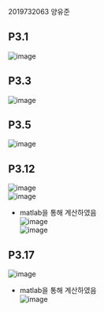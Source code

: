 2019732063 양유준  
## P3.1  
![image](https://github.com/yangdbwns/yangdbwns/assets/144778171/63b737ad-b972-4ad7-b038-69041e2f83cd)  
  
## P3.3  
![image](https://github.com/yangdbwns/yangdbwns/assets/144778171/b113a3af-827b-4a32-8258-dd575387d395)  
  
## P3.5
![image](https://github.com/yangdbwns/yangdbwns/assets/144778171/8d47fe94-5aae-40d0-b864-870e145f6a10)  

## P3.12  
![image](https://github.com/yangdbwns/yangdbwns/assets/144778171/660c660c-50d8-4c8e-89a4-5ee90d10e28a)  
![image](https://github.com/yangdbwns/yangdbwns/assets/144778171/37788438-553b-4d6b-a88e-6eae4f0918fc)  
* matlab을 통해 계산하였음  
![image](https://github.com/yangdbwns/yangdbwns/assets/144778171/eb02c68b-0116-493f-8f72-6033ed471a45)  
![image](https://github.com/yangdbwns/yangdbwns/assets/144778171/2a3e8c0d-57d1-4f84-bc52-a0f807b1af80)  

## P3.17  
![image](https://github.com/yangdbwns/yangdbwns/assets/144778171/f01b6dd8-3383-421b-a71a-1c062fa24104)  
* matlab을 통해 계산하였음  
![image](https://github.com/yangdbwns/yangdbwns/assets/144778171/5a2cb9e5-a970-4ae4-8f32-a39a4e4c6fb0)  
